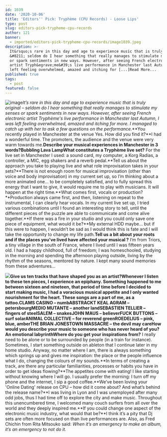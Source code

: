 ```yaml
---
id: 1039
date: '2020-10-06'
title: 'Editors'' Pick: Tryphème (CPU Records) - Loose Lips'
type: post
slug: editors-pick-trypheme-cpu-records
author: 121
banner:
  - imported/editors-pick-trypheme-cpu-records/image1039.jpeg
description: >-
  It&rsquo;s rare in this day and age to experience music that is truly original
  &#8211; seldom do I hear something that really manages to stimulate my senses
  or spark sentiments in new ways. However, after seeing French electronic
  artist Tryph&egrave;me&#39;s live performance in Manchester last Autumn, I was
  left feeling overwhelmed, amazed and itching for [...]Read More...
published: true
tags:
  - post
featured: false
---
```

![image](../imported/editors-pick-trypheme-cpu-records/image1039.jpeg)_It’s rare in this day and age to experience music that is truly original – seldom do I hear something that really manages to stimulate my senses or spark sentiments in new ways. However, after seeing French electronic artist Tryphème's live performance in Manchester last Autumn, I was left feeling overwhelmed, amazed and itching for more. I managed to catch up with her to ask a few questions on the performance._**You recently played in Manchester at the venue Yes. How did you find it?**I had a wonderful time. The promoters, the audience and the venue were very warm towards me.**Describe your musical experiences in Manchester in 3 words?**Bubbling Lava Lamp**What constitutes a Tryphème live set?** For the live set in Manchester I used: a sound card, my computer, a Korg Radias, a controller, a MIC, egg shakers and a reverb pedal.**Tell us about the approach you take to playing live and what role improvisation takes in your sets?**There is not enough room for musical improvisation (other than voice and body improvisation) in my current set up, so I’m thinking about a more animated one… to be completely satisfied, and to fully spread this energy that I want to give, it would require me to play with musicians. It will happen at the right time.**What comes first, vocals or production?**Production always came first, and then, listening on repeat to the instrumental, I can clearly hear vocals. In my current live set up, I tried various combinations until I found an interesting story to tell, until the different pieces of the puzzle are able to communicate and come alive together.**If there was a fire in your studio and you could only save one piece of equipment, what would it be?**My external HDD maybe… but if this were to happen, I wouldn’t be sad as I would think this is fate and I will take the opportunity to change my life path.**Tell us a bit about your roots and if the places you’ve lived have affected your musical ?** I’m from Triors, a tiny village in the south of France, where I lived until I was fifteen years old. I had a happy childhood, full of freedom; I was homeschooled, studying in the morning and spending the afternoon playing outside, living by the rhythm of the seasons, mentored by nature. I kept many sound memories from these adventures…

![](https://lh4.googleusercontent.com/EQXc-_X85NKLFdEUB6qULabJRlweEweedCo7q732jFaEa-JEgZ09UZUoO-vrvLBGe4T7NIttplp_EYJTlgquw8mvwlj6s367zRDzRhgy4cl3wC7JRd7zfOG-ci71-Z303406RxG7)**Give us ten tracks that have shaped you as an artist?**Whenever I listen to these ten pieces, I experience an epiphany. Something happened to me between sixteen and nineteen, that period of time before I decided to start making music, I had a voracious musical appetite and I only wanted nourishment for the heart. These songs are a part of me, as a tattoo.CLAMS CASINO – numbABSTRACKT KEAL AGRAM – petersbourgMEDIO MUTANTE – another landSEBASTIEN TELLIER – fingers of steelSALEM – snakesJOHN MAUS – believerFUCK BUTTONS – surf solarANIMAL COLLECTIVE – for reverend greenROEDELIUS – pink, blue, amberTHE BRIAN JONESTOWN MASSACRE – the devil may care**How would you describe your music to someone who has never heard of you?**An emotional labyrinth**Where do you get your inspirations from?** I really need to be alone or to be surrounded by people (in a train for instance). Sometimes, I start something outside on ableton that I continue later in my home studio. Anyway, no matter where I am, there is always something which springs up and gives me inspiration: the place or the people influence what I do, changing the colours of my sounds.**In terms of creating a track, are there any particular familiarities, processes or habits you have in order to get ideas flowing?**The appetites come with eating! I like starting without knowing where I will go. I usually prefer the morning: I turn off my phone and the internet, I sip a good coffee.**We’ve been loving your 'Online Dating' release on CPU – how did it come about? And what’s behind the release name?**I was living in Lyon and I was unemployed after many odd jobs, thus I had time off to explore the city and make music. Throughout this unencumbered time, I welcomed many couch surfers from all over the world and they deeply inspired me.**If you could change one aspect of the electronic music industry, what would that be?**I think it’s a pity that Dj sets are often more focused on than live performances are. Also, as Fred Chichin from Rita Mitsouko said: _When it’s an emergency to make an album, it’s an emergency to not do it._